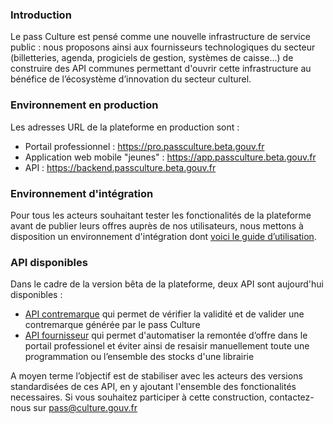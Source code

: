 ### Introduction

Le pass Culture est pensé comme une nouvelle infrastructure de service public : nous proposons ainsi aux fournisseurs technologiques du secteur (billetteries, agenda, progiciels de gestion, systèmes de caisse...) de construire des API communes permettant d'ouvrir cette infrastructure au bénéfice de l’écosystème d’innovation du secteur culturel.

### Environnement en production

Les adresses URL de la plateforme en production sont :
+ Portail professionnel : https://pro.passculture.beta.gouv.fr
+ Application web mobile "jeunes" : https://app.passculture.beta.gouv.fr
+ API : https://backend.passculture.beta.gouv.fr

### Environnement d'intégration

Pour tous les acteurs souhaitant tester les fonctionalités de la plateforme avant de publier leurs offres auprès de nos utilisateurs, nous mettons à disposition un environnement d'intégration dont [voici le guide d’utilisation](https://github.com/betagouv/pass-culture-doc/blob/master/src/24_integration.apib.md).

### API disponibles

Dans le cadre de la version bêta de la plateforme, deux API sont aujourd'hui disponibles : 
+ [API contremarque](https://github.com/betagouv/pass-culture-doc/blob/master/src/23_contremarques.apib.md) qui permet de vérifier la validité et de valider une contremarque générée par le pass Culture
+ [API fournisseur](https://github.com/betagouv/pass-culture-doc/blob/master/src/22_fournisseur.apib.md) qui permet d'automatiser la remontée d’offre dans le portail professionel et éviter ainsi de resaisir manuellement toute une programmation ou l’ensemble des stocks d'une librairie

A moyen terme l’objectif est de stabiliser avec les acteurs des versions standardisées de ces API, en y ajoutant l'ensemble des fonctionalités necessaires. Si vous souhaitez participer à cette construction, contactez-nous sur pass@culture.gouv.fr
